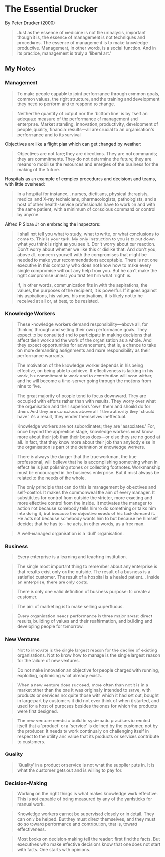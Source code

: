 # The Essential Drucker

By Peter Drucker (2000)

> Just as the essence of medicine is not the urinalysis, important though it is, the essence of management is not techniques and procedures. The essence of management is to make knowledge productive. Management, in other words, is a social function. And in its practice, management is truly a 'liberal art.'

## My Notes

### Management

> To make people capable to joint performance through common goals, common values, the right structure, and the training and development they need to perform and to respond to change.

> Neither the quantity of output nor the 'bottom line' is by itself an adequate measure of the performance of management and enterprise. Market standing, innovation, productivity, development of people, quality, financial results—all are crucial to an organisation's performance and to its survival

Objectives are like a flight plan which can get changed by weather:

> Objectives are not fare; they are directions. They are not commands; they are commitments. They do not determine the future; they are means to mobilise the resources and energies of the business for the making of the future.

Hospitals as an example of complex procedures and decisions and teams, with little overhead:

> In a hospital for instance… nurses, dietitians, physical therapists, medical and X-ray technicians, pharmacologists, pathologists, and a host of other health-service professionals have to work on and with the same patient, with a minimum of conscious command or control by anyone.

Alfred P Sloan Jr on embracing the inspectors:

> I shall not tell you what to study, what to write, or what conclusions to come to. This is your task. My only instruction to you is to put down what you think is right as you see it. Don't worry about our reaction. Don't worry about whether we like this or dislike that. And don't you, above all, concern yourself with the compromises that might be needed to make your recommendations acceptable. There is not one executive in this company who does not know how to make every single compromise without any help from you. But he can't make the right compromise unless you first tell him what 'right' is.

> If, in other words, communication fits in with the aspirations, the values, the purposes of the recipient, it is powerful. If it goes against his aspirations, his values, his motivations, it is likely not to he received at all or, at best, to be resisted.

### Knowledge Workers

> These knowledge workers demand responsibility—above all, for thinking through and setting their own performance goals. They expect to be consulted and to participate in making decisions that affect their work and the work of the organisation as a whole. And they expect opportunities for advancement, that is, a chance to take on more demanding assignments and more responsibility as their performance warrants.

> The motivation of the knowledge worker depends in his being effective, on being able to achieve. If effectiveness is lacking in his work, his commitment to work and to contribution will soon wither, and he will become a time-server going through the motions from nine to five.

> The great majority of people tend to focus downward. They are occupied with efforts rather than with results. They worry over what the organisation and their superiors 'owe' them and should do for them. And they are conscious above all if the authority they 'should have.' As a result, they render themselves ineffectual.

> Knowledge workers are not subordinates; they are 'associates.' For, once beyond the apprentice stage, knowledge workers must know more about their job than their boss does—or else they are no good at all. In fact, that they know more about their job than anybody else in the organisation is part of the definition of knowledge workers.

> There is always the danger that the true workman, the true professional, will believe that he is accomplishing something when in effect he is just polishing stones or collecting footnotes. Workmanship must be encouraged in the business enterprise. But it must always be related to the needs of the whole.

> The only principle that can do this is management by objectives and self-control. It makes the commonweal the aim of every manager. It substitutes for control from outside the stricter, more exacting and more effective control from the inside. It motivates the manager to action not because somebody tells him to do something or talks him into doing it, but because the objective needs of his task demand it. He acts not because somebody wants him to but because he himself decides that he has to - he acts, in other words, as a free man.

> A well-managed organisation is a 'dull' organisation.

### Business

> Every enterprise is a learning and teaching institution.

> The single most important thing to remember about any enterprise is that results exist only on the outside. The result of a business is a satisfied customer. The result of a hospital is a healed patient… Inside an enterprise, there are only costs.

> There is only one valid definition of business purpose: to create a customer.

> The aim of marketing is to make selling superfluous.

> Every organisation needs performance in three major areas: direct results, building of values and their reaffirmation, and building and developing people for tomorrow.


### New Ventures

> Not to innovate is the single largest reason for the decline of existing organisations. Not to know how to manage is the single largest reason for the failure of new ventures.

> Do not make innovation an objective for people charged with running, exploiting, optimising what already exists.

> When a new venture does succeed, more often than not it is in a market other than the one it was originally intended to serve, with products or services not quite those with which it had set out, bought in large part by customers it did not even think of when it started, and used for a host of purposes besides the ones for which the products were first designed.

> The new venture needs to build in systematic practices to remind itself that a 'product' or a 'service' is defined by the customer, not by the producer. It needs to work continually on challenging itself in respect to the utility and value that its products or services contribute to customers.

### Quality

> 'Quality' in a product or service is not what the supplier puts in. It is what the customer gets out and is willing to pay for.

### Decision-Making

> Working on the right things is what makes knowledge work effective. This is not capable of being measured by any of the yardsticks for manual work.

> Knowledge workers cannot be supervised closely or in detail. They can only be helped. But they must direct themselves, and they must do so toward performance and contribution, that is, toward effectiveness.

> Most books on decision-making tell the reader: first find the facts. But executives who make effective decisions know that one does not start with facts. One starts with opinions.